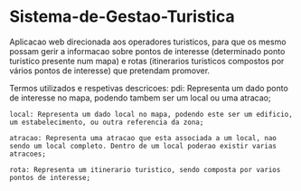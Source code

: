 # Sistema-de-Gestao-Turistica


Aplicacao web direcionada aos operadores turisticos, para que os mesmo possam gerir a informacao sobre pontos de interesse (determinado ponto turistico presente num mapa) e rotas (itinerarios turisticos compostos por vários pontos de interesse) que pretendam promover.

Termos utilizados e respetivas descricoes:
	pdi: Representa um dado ponto de interesse no mapa, podendo tambem ser um local ou uma atracao;

	local: Representa um dado local no mapa, podendo este ser um edificio, um estabelecimento, ou outra referencia da zona;

	atracao: Representa uma atracao que esta associada a um local, nao sendo um local completo. Dentro de um local poderao existir varias 	atracoes;

	rota: Representa um itinerario turistico, sendo composta por varios pontos de interesse;

